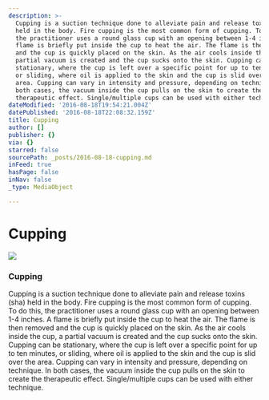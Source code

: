 ```yaml
---
description: >-
  Cupping is a suction technique done to alleviate pain and release toxins (sha)
  held in the body. Fire cupping is the most common form of cupping. To do this,
  the practitioner uses a round glass cup with an opening between 1-4 inches. A
  flame is briefly put inside the cup to heat the air. The flame is then removed
  and the cup is quickly placed on the skin. As the air cools inside the cup, a
  partial vacuum is created and the cup sucks onto the skin. Cupping can be
  stationary, where the cup is left over a specific point for up to ten minutes,
  or sliding, where oil is applied to the skin and the cup is slid over the
  area. Cupping can vary in intensity and pressure, depending on technique. In
  both cases, the vacuum inside the cup pulls on the skin to create the
  therapeutic effect. Single/multiple cups can be used with either technique.
dateModified: '2016-08-18T19:54:21.004Z'
datePublished: '2016-08-18T22:08:32.159Z'
title: Cupping
author: []
publisher: {}
via: {}
starred: false
sourcePath: _posts/2016-08-18-cupping.md
inFeed: true
hasPage: false
inNav: false
_type: MediaObject

---
```

# Cupping
![](https://the-grid-user-content.s3-us-west-2.amazonaws.com/b1cb5033-61dd-4fe6-9341-cc003af46944.jpg)

### Cupping

Cupping is a suction technique done to alleviate pain and release toxins (sha) held in the body. Fire cupping is the most common form of cupping. To do this, the practitioner uses a round glass cup with an opening between 1-4 inches. A flame is briefly put inside the cup to heat the air. The flame is then removed and the cup is quickly placed on the skin. As the air cools inside the cup, a partial vacuum is created and the cup sucks onto the skin. Cupping can be stationary, where the cup is left over a specific point for up to ten minutes, or sliding, where oil is applied to the skin and the cup is slid over the area. Cupping can vary in intensity and pressure, depending on technique. In both cases, the vacuum inside the cup pulls on the skin to create the therapeutic effect. Single/multiple cups can be used with either technique.
